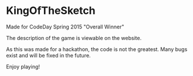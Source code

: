 # KingOfTheSketch

Made for CodeDay Spring 2015 "Overall Winner"

The description of the game is viewable on the website.

As this was made for a hackathon, the code is not the greatest. Many bugs exist and will be fixed in the future.

Enjoy playing!
